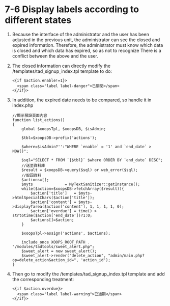 # 7-6 Display labels according to different states

1. Because the interface of the administrator and the user has been adjusted in the previous unit, the administrator can see the closed and expired information. Therefore, the administrator must know which data is closed and which data has expired, so as not to recognize There is a conflict between the above and the user.
2. The closed information can directly modify the /templates/tad\_signup\_index.tpl template to do:

   ```text
   <{if $action.enable!=1}>
     <span class="label label-danger">已關閉</span>
   <{/if}>  
   ```

3. In addition, the expired date needs to be compared, so handle it in index.php

   ```text
   //顯示預設頁面內容
   function list_actions()
   {
       global $xoopsTpl, $xoopsDB, $isAdmin;

       $tbl=$xoopsDB->prefix('actions');

       $where=$isAdmin?'':"WHERE `enable` = '1' and `end_date` > NOW()";

       $sql="SELECT * FROM `{$tbl}` $where ORDER BY `end_date` DESC";
       //送至資料庫
       $result = $xoopsDB->query($sql) or web_error($sql);
       //取回資料
       $actions=[];
       $myts              = MyTextSanitizer::getInstance();
       while($action=$xoopsDB->fetchArray($result)){
           $action['title']   = $myts->htmlSpecialChars($action['title']);
           $action['content'] = $myts->displayTarea($action['content'], 1, 1, 1, 1, 0);    
           $action['overdue'] = time() > strtotime($action['end_date'])?1:0;
           $actions[]=$action;
       }

       $xoopsTpl->assign('actions', $actions);

       include_once XOOPS_ROOT_PATH . "/modules/tadtools/sweet_alert.php";
       $sweet_alert = new sweet_alert();
       $sweet_alert->render("delete_action", "admin/main.php?op=delete_action&action_id=", 'action_id');
   }
   ```

4. Then go to modify the /templates/tad\_signup\_index.tpl template and add the corresponding treatment:

   ```text
   <{if $action.overdue}>
     <span class="label label-warning">已過期</span>
   <{/if}> 
   ```

